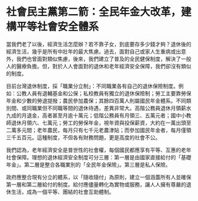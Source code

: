 # 社會民主黨第二箭：全民年金大改革，建構平等社會安全體系

當我們老了以後，經濟生活怎麼辦？若不靠子女，到底要存多少錢才夠？退休後的經濟生活，幾乎是所有中壯年的最大焦慮。過去，面對自己或家人生重病或出意外，我們也曾面對類似焦慮，後來，我們建立了普及的全民健保制度，解決了一般人的醫療負擔。但，對於人人會面對的退休和老年經濟安全保障，我們卻沒有類似的制度。

目前台灣退休制度，採「職業分立制」：不同職業各有自己的退休保險制度。例如：公教人員有退輔基金和公保；私校教員有獨立的退休保險制；勞工主要靠勞保年金和少數的勞退提撥；農民參加農保；其餘四百萬人則屬國民年金體系。不同類別間、或同職業但不同職等間的退休待遇，差異非常大。高階公務員退休月領薪水九成的月退金，高者甚至月逾十萬元；低階公務員有月領三、五萬元者；國中小教師退休月領六、七萬元；勞工的勞保年金，視年資與投保薪資，大約在一萬出頭至二萬多元間；老年農民，每月只有七千元老農津貼；而參加國民年金者，每月僅領三千五百元。這種制度，不但各有財務問題，更是高度的社會不公。

我們認為，老年經濟安全是普世性的社會權，每個國民都應享有平等、互惠的老年社會保障。理想的退休經濟安全制度可分三層：第一層是由國家直接給付的「基礎年金」。第二層是整合各職業別的「全民年金保險」。第三層是私人保險。

政府應整合現有分立的體系，以「隨收隨付」為原則，建立一個涵蓋所有人並確保第一層和第二層給付的制度。給付應儘量轉化為實物或服務，讓人人擁有尊嚴的退休生活，成為一個平等、團結的社會互助體制。
